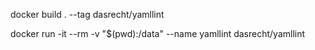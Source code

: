 docker build . --tag dasrecht/yamllint


docker run -it --rm -v "$(pwd):/data"  --name yamllint dasrecht/yamllint 
